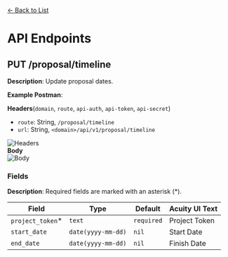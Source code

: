 [<- Back to List](https://github.com/AcuityPPM/APIs/blob/main/endpoints/record.md)

# API Endpoints

## PUT /proposal/timeline

**Description**: Update proposal dates.

**Example Postman**:

**Headers**(`domain`, `route`, `api-auth`, `api-token`, `api-secret`)

- `route`: String, `/proposal/timeline`
- `url`: String, `<domain>/api/v1/proposal/timeline`

![Headers](https://github.com/AcuityPPM/APIs/blob/main/img/post_headers.webp)
<br>
**Body**
<br>
![Body](https://github.com/AcuityPPM/APIs/blob/main/img/post_body.webp)

### Fields

**Description**: Required fields are marked with an asterisk (\*).

| Field             | Type               | Default    | Acuity UI Text |
| ----------------- | ------------------ | ---------- | -------------- |
| `project_token`\* | `text`             | `required` | Project Token  |
| `start_date`      | `date(yyyy-mm-dd)` | `nil`      | Start Date     |
| `end_date`        | `date(yyyy-mm-dd)` | `nil`      | Finish Date    |
